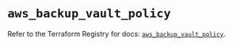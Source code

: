 # `aws_backup_vault_policy`

Refer to the Terraform Registry for docs: [`aws_backup_vault_policy`](https://registry.terraform.io/providers/hashicorp/aws/5.34.0/docs/resources/backup_vault_policy).
